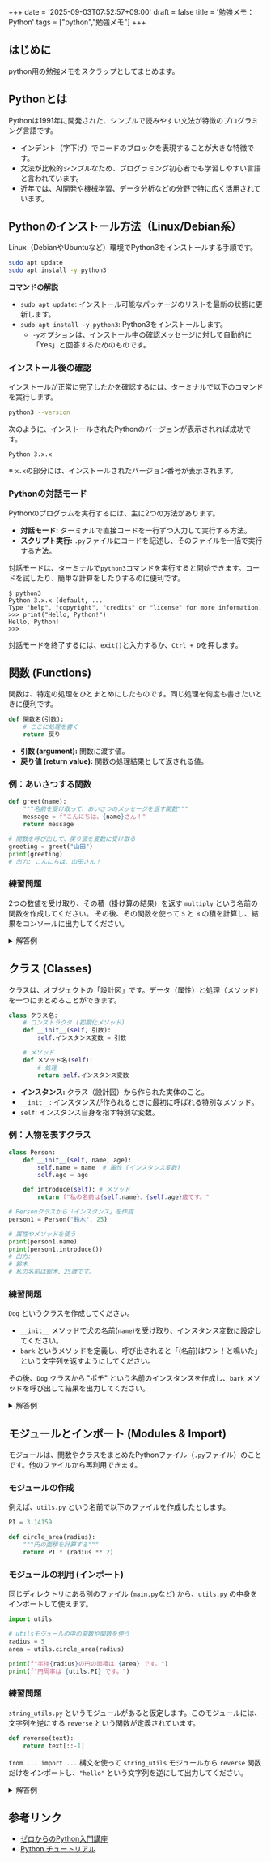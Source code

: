 +++
date = '2025-09-03T07:52:57+09:00'
draft = false
title = '勉強メモ：Python'
tags = ["python","勉強メモ"]
+++

## はじめに
python用の勉強メモをスクラップとしてまとめます。

## Pythonとは
Pythonは1991年に開発された、シンプルで読みやすい文法が特徴のプログラミング言語です。

- インデント（字下げ）でコードのブロックを表現することが大きな特徴です。
- 文法が比較的シンプルなため、プログラミング初心者でも学習しやすい言語と言われています。
- 近年では、AI開発や機械学習、データ分析などの分野で特に広く活用されています。

## Pythonのインストール方法（Linux/Debian系）

Linux（DebianやUbuntuなど）環境でPython3をインストールする手順です。

```bash
sudo apt update
sudo apt install -y python3
```

**コマンドの解説**
- `sudo apt update`: インストール可能なパッケージのリストを最新の状態に更新します。
- `sudo apt install -y python3`: Python3をインストールします。
    - `-y`オプションは、インストール中の確認メッセージに対して自動的に「Yes」と回答するためのものです。

### インストール後の確認

インストールが正常に完了したかを確認するには、ターミナルで以下のコマンドを実行します。

```bash
python3 --version
```

次のように、インストールされたPythonのバージョンが表示されれば成功です。
```
Python 3.x.x
```
※ `x.x`の部分には、インストールされたバージョン番号が表示されます。

### Pythonの対話モード

Pythonのプログラムを実行するには、主に2つの方法があります。
- **対話モード:** ターミナルで直接コードを一行ずつ入力して実行する方法。
- **スクリプト実行:** `.py`ファイルにコードを記述し、そのファイルを一括で実行する方法。

対話モードは、ターミナルで`python3`コマンドを実行すると開始できます。コードを試したり、簡単な計算をしたりするのに便利です。

```
$ python3
Python 3.x.x (default, ...
Type "help", "copyright", "credits" or "license" for more information.
>>> print("Hello, Python!")
Hello, Python!
>>>
```

対話モードを終了するには、`exit()`と入力するか、`Ctrl + D`を押します。

## 関数 (Functions)

関数は、特定の処理をひとまとめにしたものです。同じ処理を何度も書きたいときに便利です。

```python
def 関数名(引数):
    # ここに処理を書く
    return 戻り
```

- **引数 (argument):** 関数に渡す値。
- **戻り値 (return value):** 関数の処理結果として返される値。

### 例：あいさつする関数

```python
def greet(name):
    """名前を受け取って、あいさつのメッセージを返す関数"""
    message = f"こんにちは、{name}さん！"
    return message

# 関数を呼び出して、戻り値を変数に受け取る
greeting = greet("山田")
print(greeting)
# 出力: こんにちは、山田さん！
```

### 練習問題

2つの数値を受け取り、その積（掛け算の結果）を返す `multiply` という名前の関数を作成してください。
その後、その関数を使って `5` と `8` の積を計算し、結果をコンソールに出力してください。

<details>
<summary>解答例</summary>

```python
# 2つの数値の積を返す関数
def multiply(num1, num2):
    return num1 * num2

# 関数を呼び出して結果を計算
result = multiply(5, 8)
print(f"5と8の積は {result} です。")
# 出力: 5と8の積は 40 です。
```
</details>

## クラス (Classes)

クラスは、オブジェクトの「設計図」です。データ（属性）と処理（メソッド）を一つにまとめることができます。

```python
class クラス名:
    # コンストラクタ (初期化メソッド)
    def __init__(self, 引数):
        self.インスタンス変数 = 引数

    # メソッド
    def メソッド名(self):
        # 処理
        return self.インスタンス変数
```

- **インスタンス:** クラス（設計図）から作られた実体のこと。
- `__init__`: インスタンスが作られるときに最初に呼ばれる特別なメソッド。
- `self`: インスタンス自身を指す特別な変数。

### 例：人物を表すクラス

```python
class Person:
    def __init__(self, name, age):
        self.name = name  # 属性 (インスタンス変数)
        self.age = age

    def introduce(self): # メソッド
        return f"私の名前は{self.name}、{self.age}歳です。"

# Personクラスから「インスタンス」を作成
person1 = Person("鈴木", 25)

# 属性やメソッドを使う
print(person1.name)
print(person1.introduce())
# 出力:
# 鈴木
# 私の名前は鈴木、25歳です。
```

### 練習問題

`Dog` というクラスを作成してください。
- `__init__` メソッドで犬の名前(`name`)を受け取り、インスタンス変数に設定してください。
- `bark` というメソッドを定義し、呼び出されると「(名前)はワン！と鳴いた」という文字列を返すようにしてください。

その後、`Dog` クラスから "ポチ" という名前のインスタンスを作成し、`bark` メソッドを呼び出して結果を出力してください。


<details>
<summary>解答例</summary>

```python
class Dog:
    def __init__(self, name):
        self.name = name

    def bark(self):
        return f"{self.name}はワン！と鳴いた"

# インスタンスを作成
my_dog = Dog("ポチ")

# メソッドを呼び出し
message = my_dog.bark()
print(message)
# 出力: ポチはワン！と鳴いた
```
</details>

## モジュールとインポート (Modules & Import)

モジュールは、関数やクラスをまとめたPythonファイル（`.py`ファイル）のことです。他のファイルから再利用できます。

### モジュールの作成

例えば、`utils.py` という名前で以下のファイルを作成したとします。

```python:utils.py
PI = 3.14159

def circle_area(radius):
    """円の面積を計算する"""
    return PI * (radius ** 2)
```

### モジュールの利用 (インポート)

同じディレクトリにある別のファイル (`main.py`など) から、`utils.py` の中身をインポートして使えます。

```python:main.py
import utils

# utilsモジュールの中の変数や関数を使う
radius = 5
area = utils.circle_area(radius)

print(f"半径{radius}の円の面積は {area} です。")
print(f"円周率は {utils.PI} です。")
```

### 練習問題

`string_utils.py` というモジュールがあると仮定します。このモジュールには、文字列を逆にする `reverse` という関数が定義されています。

```python:string_utils.py
def reverse(text):
    return text[::-1]
```

`from ... import ...` 構文を使って `string_utils` モジュールから `reverse` 関数だけをインポートし、`"hello"` という文字列を逆にして出力してください。

<details>
<summary>解答例</summary>

```python
# string_utils から reverse 関数だけをインポート
from string_utils import reverse

# インポートした関数を直接使える
reversed_text = reverse("hello")
print(reversed_text)
# 出力: olleh
```
</details>

## 参考リンク
- [ゼロからのPython入門講座](https://www.python.jp/train/index.html)
- [Python チュートリアル](https://docs.python.org/ja/3.13/tutorial/index.html)